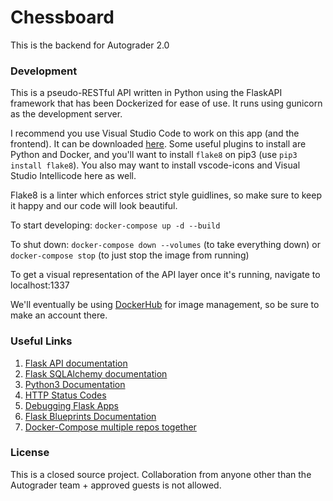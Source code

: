 # Chessboard

This is the backend for Autograder 2.0

### Development
This is a pseudo-RESTful API written in Python using the FlaskAPI framework that has been Dockerized for ease
of use. It runs using gunicorn as the development server.

I recommend you use Visual Studio Code to work on this app (and the frontend). It can be downloaded
<a href="https://code.visualstudio.com" target="_blank">here</a>.
Some useful plugins to install are Python and Docker, and you'll want to install `flake8` on pip3 (use `pip3 install flake8`).
You also may want to install vscode-icons and Visual Studio Intellicode here as well.

Flake8 is a linter which enforces strict style guidlines, so make sure to keep it happy and our code will look beautiful.

To start developing: `docker-compose up -d --build`


To shut down: `docker-compose down --volumes` (to take everything down) or `docker-compose stop` (to just stop the image from running)

To get a visual representation of the API layer once it's running, navigate to localhost:1337

We'll eventually be using <a href="https://hub.docker/com" target="_blank">DockerHub</a> for image management, so be sure
to make an account there.

### Useful Links
1. <a href="https://www.flaskapi.org/" target="_blank">Flask API documentation</a>
2. <a href="https://flask-sqlalchemy.palletsprojects.com/en/2.x/" target="_blank">Flask SQLAlchemy documentation</a>
3. <a href="https://docs.python.org/3/index.html" target="_blank">Python3 Documentation</a>
4. <a href="https://en.wikipedia.org/wiki/List_of_HTTP_status_codes" target="_blank">HTTP Status Codes</a>
5. <a href="https://medium.com/@trstringer/debugging-a-python-flask-application-in-a-container-with-docker-compose-fa5be981ec9a" target="_blank">Debugging Flask Apps</a>
6. <a href="https://flask.palletsprojects.com/en/1.1.x/blueprints/#blueprints" target="_blank">Flask Blueprints Documentation</a>
7. <a href="https://stackoverflow.com/questions/41731704/use-docker-compose-with-multiple-repositories" target="_blank">Docker-Compose multiple repos together</a>


### License
This is a closed source project. Collaboration from anyone other than the Autograder team + approved guests is not allowed.
